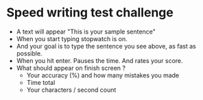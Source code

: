 # Speed writing test challenge

- A text will appear "This is your sample sentence"
- When you start typing stopwatch is on.
- And your goal is to type the sentence you see above, as fast as possible.
- When you hit enter. Pauses the time. And rates your score.
- What should appear on finish screen ?
  - Your accuracy (%) and how many mistakes you made
  - Time total
  - Your characters / second count
